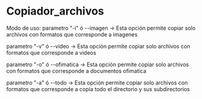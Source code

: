 # Copiador_archivos
Modo de uso:
parametro "-i" ó --imagen -> Esta opción permite copiar solo archivos con formatos que corresponde a imagenes

parametro "-v" ó --video -> Esta opción permite copiar solo archivos con formatos que corresponde a videos

parametro "-o" ó --ofimatica -> Esta opción permite copiar solo archivos con formatos que corresponde a documentos ofimatica

parametro "-a" ó --todo -> Esta opción permite copiar solo archivos con formatos que corresponde a copia todo el directorio y sus subdirectorios
